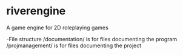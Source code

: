 # riverengine
A game engine for 2D roleplaying games

-File structure
/documentation/ is for files documenting the program
/projmanagement/ is for files documenting the project
